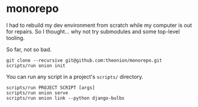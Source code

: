 # monorepo

I had to rebuild my dev environment from scratch while my computer is out for
repairs. So I thought... why not try submodules and some top-level tooling.

So far, not so bad.

```
git clone --recursive git@github.com:theonion/monorepo.git
scripts/run onion init
```

You can run any script in a project's `scripts/` directory.

```
scripts/run PROJECT SCRIPT [args]
scripts/run onion serve
scripts/run onion link --python django-bulbs
```
